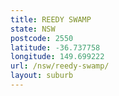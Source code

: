 ```yaml
---
title: REEDY SWAMP
state: NSW
postcode: 2550
latitude: -36.737758
longitude: 149.699222
url: /nsw/reedy-swamp/
layout: suburb
---
```


